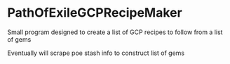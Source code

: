 # PathOfExileGCPRecipeMaker

Small program designed to create a list of GCP recipes to follow from a list of gems

Eventually will scrape poe stash info to construct list of gems
